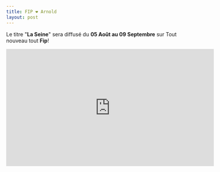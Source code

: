 ```yaml
---
title: FIP ❤️ Arnold
layout: post
---
```

Le titre "**La Seine**" sera diffusé du **05 Août au 09 Septembre** sur Tout nouveau tout **Fip**!

<iframe width="560" height="315" src="https://www.youtube.com/embed/wZGumBAZpPc" frameborder="0" allow="accelerometer; autoplay; encrypted-media; gyroscope; picture-in-picture" allowfullscreen></iframe>
